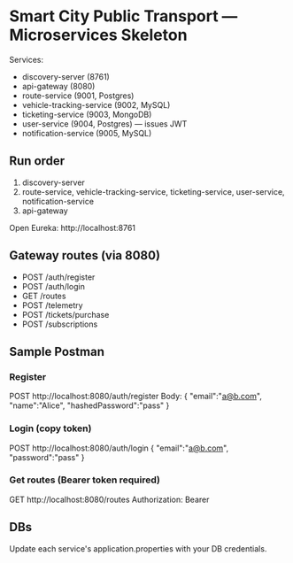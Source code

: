 # Smart City Public Transport — Microservices Skeleton

Services:
- discovery-server (8761)
- api-gateway (8080)
- route-service (9001, Postgres)
- vehicle-tracking-service (9002, MySQL)
- ticketing-service (9003, MongoDB)
- user-service (9004, Postgres) — issues JWT
- notification-service (9005, MySQL)

## Run order
1. discovery-server
2. route-service, vehicle-tracking-service, ticketing-service, user-service, notification-service
3. api-gateway

Open Eureka: http://localhost:8761

## Gateway routes (via 8080)
- POST /auth/register
- POST /auth/login
- GET  /routes
- POST /telemetry
- POST /tickets/purchase
- POST /subscriptions

## Sample Postman
### Register
POST http://localhost:8080/auth/register
Body:
{ "email":"a@b.com", "name":"Alice", "hashedPassword":"pass" }

### Login (copy token)
POST http://localhost:8080/auth/login
{ "email":"a@b.com", "password":"pass" }

### Get routes (Bearer token required)
GET http://localhost:8080/routes
Authorization: Bearer <token>

## DBs
Update each service's application.properties with your DB credentials.
